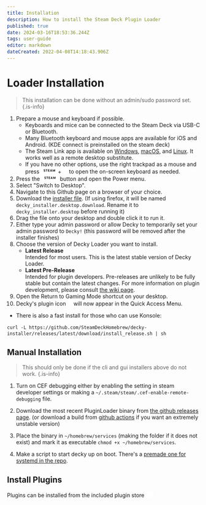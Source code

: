 ```yaml
---
title: Installation
description: How to install the Steam Deck Plugin Loader
published: true
date: 2024-03-16T18:53:36.244Z
tags: user-guide
editor: markdown
dateCreated: 2022-04-08T14:18:43.906Z
---
```


# Loader Installation
> This installation can be done without an admin/sudo password set.
{.is-info}

1. Prepare a mouse and keyboard if possible.
   - Keyboards and mice can be connected to the Steam Deck via USB-C or Bluetooth.
   - Many Bluetooth keyboard and mouse apps are available for iOS and Android. (KDE connect is preinstalled on the steam deck)
   - The Steam Link app is available on [Windows](https://media.steampowered.com/steamlink/windows/latest/SteamLink.zip), [macOS](https://apps.apple.com/us/app/steam-link/id1246969117), and [Linux](https://flathub.org/apps/details/com.valvesoftware.SteamLink). It works well as a remote desktop substitute.
   - If you have no other options, use the right trackpad as a mouse and press <img src="/wiki/controller-glyphs/steam.svg" height=16>+<img src="/wiki/controller-glyphs/x.svg" height=16> to open the on-screen keyboard as needed.
1. Press the <img src="/wiki/controller-glyphs/steam.svg" height=16> button and open the Power menu.
1. Select "Switch to Desktop".
1. Navigate to this Github page on a browser of your choice.
1. Download the [installer file](https://github.com/SteamDeckHomebrew/decky-installer/releases/latest/download/decky_installer.desktop). (If using firefox, it will be named `decky_installer.desktop.download`. Rename it to `decky_installer.desktop` before running it)
1. Drag the file onto your desktop and double click it to run it.
1. Either type your admin password or allow Decky to temporarily set your admin password to `Decky!` (this password will be removed after the installer finishes)
1. Choose the version of Decky Loader you want to install.
   - **Latest Release**  
     Intended for most users. This is the latest stable version of Decky Loader.  
   - **Latest Pre-Release**  
     Intended for plugin developers. Pre-releases are unlikely to be fully stable but contain the latest changes. For more information on plugin development, please consult [the wiki page](https://wiki.deckbrew.xyz/en/loader-dev/development).
1. Open the Return to Gaming Mode shortcut on your desktop.
1. Decky's plugin icon <img src="/wiki/controller-glyphs/plug.svg" height=16> will now appear in the Quick Access Menu.

- There is also a fast install for those who can use Konsole:
```
curl -L https://github.com/SteamDeckHomebrew/decky-installer/releases/latest/download/install_release.sh | sh
``` 

## Manual Installation
> This should only be done if the cli and gui installers above do not work.
{.is-info}

1. Turn on CEF debugging either by enabling the setting in steam developer settings or making a `~/.steam/steam/.cef-enable-remote-debugging` file.
1. Download the most recent PluginLoader binary from [the github releases page](https://github.com/SteamDeckHomebrew/decky-loader/releases). (or download a build from [github actions](https://github.com/SteamDeckHomebrew/decky-loader/actions/workflows/build.yml) if you want an extremely unstable version)

1. Place the binary in `~/homebrew/services` (making the folder if it does not exist) and mark it as executable `chmod +x ~/homebrew/services`.
1. Make a script to start decky up on boot. There's a [premade one for systemd in the repo](https://github.com/SteamDeckHomebrew/decky-loader/blob/main/dist/plugin_loader-release.service).



## Install Plugins
Plugins can be installed from the included plugin store <img src="/wiki/controller-glyphs/store.svg" height=16>
